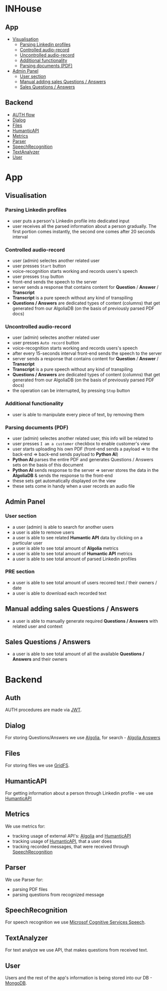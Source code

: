 # INHouse

## App
- [Visualisation](#Visualisation)
    - [Parsing Linkedin profiles](#Parsing-Linkedin-profiles)
    - [Controlled audio-record](#Controlled-audio-record)
    - [Uncontrolled audio-record](#Uncontrolled-audio-record)
    - [Additional functionality](#Additional-functionality)
    - [Parsing documents (PDF)](#Parsing-documents-(PDF))
- [Admin Panel](#admin-panel)
    - [User section](#User-section)
    - [Manual adding sales Questions / Answers](#Manual-adding-sales-Questions-/-Answers)
    - [Sales Questions / Answers](#Sales-Questions-/-Answers)

## Backend
- [AUTH flow](#Auth)
- [Dialog](#Dialog)
- [Files](#Files)
- [HumanticAPI](#HumanticAPI)
- [Metrics](#Metrics)
- [Parser](#Parser)
- [SpeechRecognition](#SpeechRecognition)
- [TextAnalyzer](#TextAnalyzer)
- [User](#User)

# App

## Visualisation
### Parsing Linkedin profiles
- user puts a person's Linkedin profile into dedicated input
- user receives all the parsed information about a person gradually. The first portion comes instantly, the second one comes after 20 seconds interval

### Controlled audio-record
- user (admin) selectes another related user
- user presses `Start` button
- voice-recognition starts working and records users's speech
- user presses `Stop` button
- front-end sends the speech to the server
- server sends a response that contains content for **Question** / **Answer** / **Transcript**
- **Transcript** is a pure speech without any kind of transpiling
- **Questions / Answers** are dedicated types of content (columns) that get generated from our AlgoliaDB (on the basis of previously parsed PDF docs)

### Uncontrolled audio-record
- user (admin) selectes another related user
- user presses `Auto record` button
- voice-recognition starts working and records users's speech
- after every 15-seconds interval front-end sends the speech to the server
- server sends a response that contains content for **Question** / **Answer** / **Transcript**
- **Transcript** is a pure speech without any kind of transpiling
- **Questions / Answers** are dedicated types of content (columns) that get generated from our AlgoliaDB (on the basis of previously parsed PDF docs)
- the operation can be interrupted, by pressing `Stop` button

### Additional functionality
- user is able to manipulate every piece of text, by removing them

### Parsing documents (PDF)
- user (admin) selectes another related user, this info will be related to
- user presses `I am a customer` checkbox to enable customer's view
- user starts uploading his own PDF (front-end sends a payload => to the back-end => back-end sends payload to **Python AI**)
- **Python AI** parses the entire PDF and generates Questions / Answers sets on the basis of this document
- **Python AI** sends response to the server => server stores the data in the **AlgoliaDB** & sends the response to the front-end
- these sets get automatically displayed on the view
- these sets come in handy when a user records an audio file

## Admin Panel
### User section
- a user (admin) is able to search for another users
- a user is able to remove users
- a user is able to see related **Humantic API** data by clicking on a particular user
- a user is able to see total amount of **Algolia** metrics
- a user is able to see total amount of **Humantic API** metrics
- a user is able to see total amount of parsed Linkedin profiles

### PRE section
- a user is able to see total amount of users recored text / their owners / date
- a user is able to download each recorded text

## Manual adding sales Questions / Answers
- a user is able to manually generate required **Questions / Answers** with related user and context

## Sales Questions / Answers
- a user is able to see total amount of all the available **Questions / Answers** and their owners

# Backend

## Auth
AUTH procedures are made via [JWT](https://jwt.io/).

## Dialog
For storing Questions/Answers we use [Algolia](https://www.algolia.com/), for search - [Algolia Answers](https://www.algolia.com/doc/guides/algolia-ai/answers/)

## Files
For storing files we use [GridFS](https://docs.mongodb.com/manual/core/gridfs/).

## HumanticAPI
For getting information about a person through Linkedin profile - we use [HumanticAPI](https://humantic.ai/)

## Metrics
We use metrics for:
- tracking usage of external API's: [Algolia](#Dialog) and [HumanticAPI](#HumanticAPI)
- tracking usage of [HumanticAPI](#HumanticAPI), that a user does
- tracking recorded messages, that were received through [SpeechRecognition](#SpeechRecognition) 

## Parser
We use Parser for:
- parsing PDF files
- parsing questions from recognized message 

## SpeechRecognition
For speech recognition we use [Microsof Cognitive Services Speech](https://azure.microsoft.com/ru-ru/services/cognitive-services/speech-services/).

## TextAnalyzer
For text analyze we use API, that makes questions from received text.

## User
Users and the rest of the app's information is being stored into our DB - [MongoDB](https://www.mongodb.com/).


